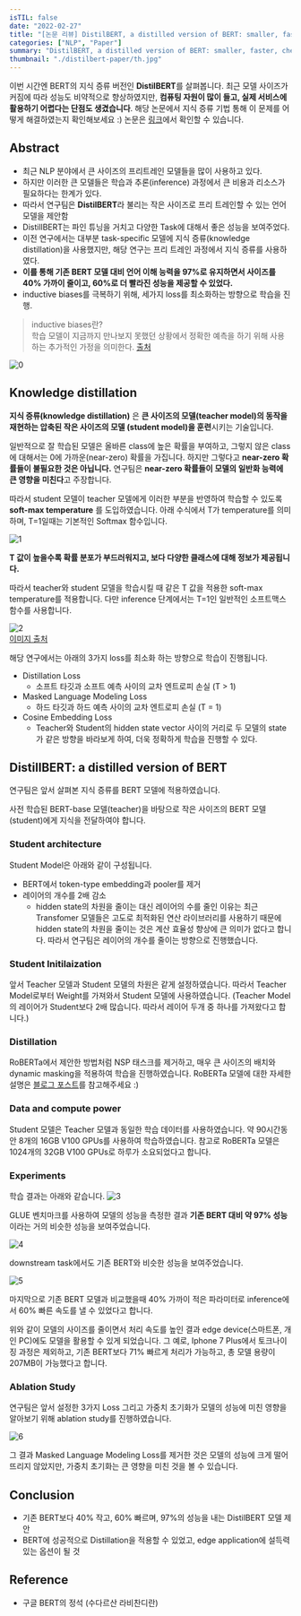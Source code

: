 ```yaml
---
isTIL: false
date: "2022-02-27"
title: "[논문 리뷰] DistilBERT, a distilled version of BERT: smaller, faster, cheaper and lighter"
categories: ["NLP", "Paper"]
summary: "DistilBERT, a distilled version of BERT: smaller, faster, cheaper and lighter 논문을 리뷰합니다."
thumbnail: "./distilbert-paper/th.jpg"
---
```


이번 시간엔 BERT의 지식 증류 버전인 **DistilBERT**를 살펴봅니다. 최근 모델 사이즈가 커짐에 따라 성능도 비약적으로 향상하였지만, **컴퓨팅 자원이 많이 들고, 실제 서비스에 활용하기 어렵다는 단점도 생겼습니다**. 해당 논문에서 지식 증류 기법 통해 이 문제를 어떻게 해결하였는지 확인해보세요 :) 논문은 [링크](https://arxiv.org/abs/1910.01108)에서 확인할 수 있습니다.

## Abstract
- 최근 NLP 분야에서 큰 사이즈의 프리트레인 모델들을 많이 사용하고 있다.
- 하지만 이러한 큰 모델들은 학습과 추론(inference) 과정에서 큰 비용과 리소스가 필요하다는 한계가 있다.
- 따라서 연구팀은 **DistilBERT**라 불리는 작은 사이즈로 프리 트레인할 수 있는 언어 모델을 제안함
- DistillBERT는 파인 튜닝을 거치고 다양한 Task에 대해서 좋은 성능을 보여주었다.
- 이전 연구에서는 대부분 task-specific 모델에 지식 증류(knowledge distillation)을 사용했지만, 해당 연구는 프리 트레인 과정에서 지식 증류를 사용하였다.
- **이를 통해 기존 BERT 모델 대비 언어 이해 능력을 97%로 유지하면서 사이즈를 40% 가까이 줄이고, 60%로 더 빨라진 성능을 제공할 수 있었다.**
- inductive biases를 극복하기 위해, 세가지 loss를 최소화하는 방향으로 학습을 진행.


> inductive biases란?  
> 학습 모델이 지금까지 만나보지 못했던 상황에서 정확한 예측을 하기 위해 사용하는 추가적인 가정을 의미한다. [출처](https://www.dacon.io/forum/405840)  

![0](./distilbert-paper/0.png "최근 프리트레인 모델 파라미터 개수 추이")  

## Knowledge distillation

**지식 증류(knowledge distillation)** 은 **큰 사이즈의 모델(teacher model)의 동작을 재현하는 압축된 작은 사이즈의 모델 (student model)을 훈련**시키는 기술입니다.

일반적으로 잘 학습된 모델은 올바른 class에 높은 확률을 부여하고, 그렇지 않은 class에 대해서는 0에 가까운(near-zero) 확률을 가집니다. 하지만 그렇다고 **near-zero 확률들이 불필요한 것은  아닙니다.** 연구팀은 **near-zero 확률들이 모델의 일반화 능력에 큰 영향을 미친다**고 주장합니다. 

따라서 student 모델이 teacher 모델에게 이러한 부분을 반영하여 학습할 수 있도록 **soft-max temperature** 를 도입하였습니다. 아래 수식에서 T가 temperature를 의미하며, T=1일때는 기본적인 Softmax 함수입니다.  

![1](./distilbert-paper/1.png "soft-max temperature")  

**T 값이 높을수록 확률 분포가 부드러워지고, 보다 다양한 클래스에 대해 정보가 제공됩니다.**

따라서 teacher와 student 모델을 학습시킬 때 같은 T 값을 적용한 soft-max temperature를 적용합니다. 다만 inference 단계에서는 T=1인 일반적인 소프트맥스 함수를 사용합니다.  

![2](./distilbert-paper/2.png "soft-max 함수 temperature 비교")  
[이미지 출처](https://hackernoon.com/softmax-temperature-and-prediction-diversity)  

해당 연구에서는 아래의 3가지 loss를 최소화 하는 방향으로 학습이 진행됩니다.

- Distillation Loss
    - 소프트 타깃과 소프트 예측 사이의 교차 엔트로피 손실 (T > 1)
- Masked Language Modeling Loss
    - 하드 타깃과 하드 예측 사이의 교차 엔트로피 손실 (T = 1)
- Cosine Embedding Loss
    - Teacher와 Student의 hidden state vector 사이의 거리로 두 모델의 state가 같은 방향을 바라보게 하여, 더욱 정확하게 학습을 진행할 수 있다.  


## DistillBERT: a distilled version of BERT

연구팀은 앞서 살펴본 지식 증류를 BERT 모델에 적용하였습니다.

사전 학습된 BERT-base 모델(teacher)을 바탕으로 작은 사이즈의 BERT 모델(student)에게 지식을 전달하여야 합니다.

### Student architecture

Student Model은 아래와 같이 구성됩니다.

- BERT에서 token-type embedding과 pooler를 제거
- 레이어의 개수를 2배 감소
    - hidden state의 차원을 줄이는 대신 레이어의 수를 줄인 이유는 최근 Transfomer 모델들은 고도로 최적화된 연산 라이브러리를 사용하기 때문에 hidden state의 차원을 줄이는 것은 계산 효율성 향상에 큰 의미가 없다고 합니다. 따라서 연구팀은 레이어의 개수를 줄이는 방향으로 진행했습니다.

### Student Initilaization

앞서 Teacher 모델과 Student 모델의 차원은 같게 설정하였습니다. 따라서 Teacher Model로부터 Weight를 가져와서 Student 모델에 사용하였습니다. (Teacher Model의 레이어가 Student보다 2배 많습니다. 따라서 레이어 두개 중 하나를 가져왔다고 합니다.)

### Distillation

RoBERTa에서 제안한 방법처럼 NSP 태스크를 제거하고, 매우 큰 사이즈의 배치와 dynamic masking을 적용하여 학습을 진행하였습니다. RoBERTa 모델에 대한 자세한 설명은 [블로그 포스트](https://facerain.club/roberta-paper/)를 참고해주세요 :)  

### Data and compute power

Student 모델은 Teacher 모델과 동일한 학습 데이터를 사용하였습니다. 약 90시간동안 8개의 16GB V100 GPUs를 사용하여 학습하였습니다. 참고로 RoBERTa 모델은 1024개의 32GB V100 GPUs로 하루가 소요되었다고 합니다.  

### Experiments

학습 결과는 아래와 같습니다.
![3](./distilbert-paper/3.png "DistilBERT 성능")

GLUE 벤치마크를 사용하여 모델의 성능을 측정한 결과 **기존 BERT 대비 약 97% 성능**이라는 거의 비슷한 성능을 보여주었습니다.  

![4](./distilbert-paper/4.png "DistilBERT 성능")

downstream task에서도 기존 BERT와 비슷한 성능을 보여주었습니다.  

![5](./distilbert-paper/5.png "DistilBERT 성능")  

마지막으로 기존 BERT 모델과 비교했을때 40% 가까이 적은 파라미터로 inference에서 60% 빠른 속도를 낼 수 있었다고 합니다.

위와 같이 모델의 사이즈를 줄이면서 처리 속도를 높인 결과 edge device(스마트폰, 개인 PC)에도 모델을 활용할 수 있게 되었습니다. 그 예로, Iphone 7 Plus에서 토크나이징 과정은 제외하고, 기존 BERT보다 71% 빠르게 처리가 가능하고, 총 모델 용량이 207MB이 가능했다고 합니다.  


### Ablation Study

연구팀은 앞서 설정한 3가지 Loss 그리고 가중치 초기화가 모델의 성능에 미친 영향을 알아보기 위해 ablation study를 진행하였습니다.  

![6](./distilbert-paper/6.png "DistilBERT Ablation Study")

그 결과 Masked Language Modeling Loss를 제거한 것은 모델의 성능에 크게 떨어뜨리지 않았지만, 가중치 초기화는 큰 영향을 미친 것을 볼 수 있습니다.  

## Conclusion

- 기존 BERT보다 40% 작고, 60% 빠르며, 97%의 성능을 내는 DistilBERT 모델 제안
- BERT에 성공적으로 Distillation을 적용할 수 있었고, edge application에 설득력 있는 옵션이 될 것

## Reference

- 구글 BERT의 정석 (수다르산 라비찬디란)